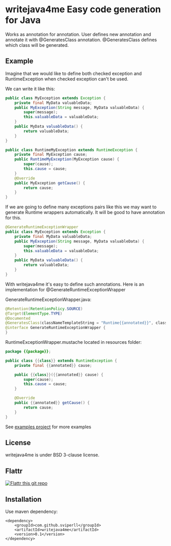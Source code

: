 writejava4me Easy code generation for Java
==========================================

Works as annotation for annotation.
User defines new annotation and annotate it with @GeneratesClass annotation.
@GeneratesClass defines which class will be generated.

Example
-------

Imagine that we would like to define both checked exception and RuntimeException when checked exception can't be used.

We can write it like this:

```java
public class MyException extends Exception {
    private final MyData valuableData;
    public MyException(String message, MyData valuableData) {
        super(message);
        this.valuableData = valuableData;
    }
    public MyData valuableData() {
        return valuableData;
    }
}

public class RuntimeMyException extends RuntimeException {
    private final MyException cause;
    public RuntimeMyException(MyException cause) {
        super(cause);
        this.cause = cause;
    }
    @Override
    public MyException getCause() {
        return cause;
    }
}
```

If we are going to define many exceptions pairs like this we may want to generate Runtime wrappers automatically.
It will be good to have annotation for this.

```java
@GenerateRuntimeExceptionWrapper
public class MyException extends Exception {
    private final MyData valuableData;
    public MyException(String message, MyData valuableData) {
        super(message);
        this.valuableData = valuableData;
    }
    public MyData valuableData() {
        return valuableData;
    }
}
```

With writejava4me it's easy to define such annotations. Here is an implementation for @GenerateRuntimeExceptionWrapper

GenerateRuntimeExceptionWrapper.java:

```java
@Retention(RetentionPolicy.SOURCE)
@Target(ElementType.TYPE)
@Documented
@GeneratesClass(classNameTemplateString = "Runtime{{annotated}}", classTemplateResourcePath = "RuntimeExceptionWrapper.mustache")
@interface GenerateRuntimeExceptionWrapper {
}
```

RuntimeExceptionWrapper.mustache located in resources folder:

```java
package {{package}};

public class {{class}} extends RuntimeException {
    private final {{annotated}} cause;

    public {{class}}({{annotated}} cause) {
        super(cause);
        this.cause = cause;
    }

    @Override
    public {{annotated}} getCause() {
        return cause;
    }
}
```

See [examples project](https://github.com/sviperll/writejava4me/tree/master/writejava4me-examples) for more examples

License
-------

writejava4me is under BSD 3-clause license.

Flattr
------

[![Flattr this git repo](http://api.flattr.com/button/flattr-badge-large.png)](https://flattr.com/submit/auto?user_id=sviperll&url=https%3A%2F%2Fgithub.com%2Fsviperll%2Fwritejava4me&title=writejava4me&language=Java&tags=github&category=software)

Installation
------------

Use maven dependency:

    <dependency>
        <groupId>com.github.sviperll</groupId>
        <artifactId>writejava4me</artifactId>
        <version>0.1</version>
    </dependency>
